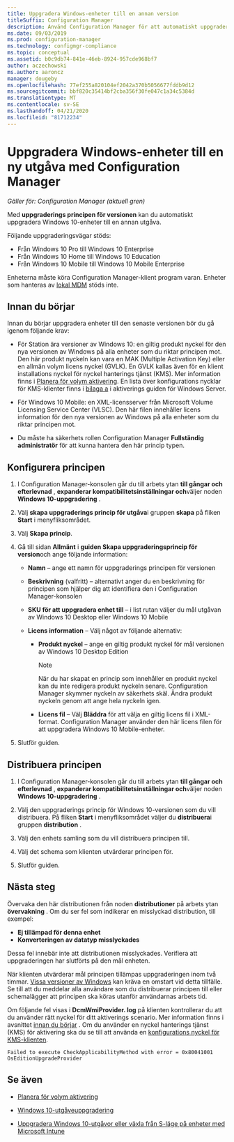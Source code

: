 ```yaml
---
title: Uppgradera Windows-enheter till en annan version
titleSuffix: Configuration Manager
description: Använd Configuration Manager för att automatiskt uppgradera Windows 10-enheter till en annan Windows-version.
ms.date: 09/03/2019
ms.prod: configuration-manager
ms.technology: configmgr-compliance
ms.topic: conceptual
ms.assetid: b0c9db74-841e-46eb-8924-957cde968bf7
author: aczechowski
ms.author: aaroncz
manager: dougeby
ms.openlocfilehash: 77ef255a820104ef2042a370b5056677fddb9d12
ms.sourcegitcommit: bbf820c35414bf2cba356f30fe047c1a34c5384d
ms.translationtype: MT
ms.contentlocale: sv-SE
ms.lasthandoff: 04/21/2020
ms.locfileid: "81712234"
---
```

# <a name="upgrade-windows-devices-to-a-new-edition-with-configuration-manager"></a>Uppgradera Windows-enheter till en ny utgåva med Configuration Manager

*Gäller för: Configuration Manager (aktuell gren)*

Med **uppgraderings principen för versionen** kan du automatiskt uppgradera Windows 10-enheter till en annan utgåva.

Följande uppgraderingsvägar stöds:

- Från Windows 10 Pro till Windows 10 Enterprise
- Från Windows 10 Home till Windows 10 Education
- Från Windows 10 Mobile till Windows 10 Mobile Enterprise

Enheterna måste köra Configuration Manager-klient program varan. Enheter som hanteras av [lokal MDM](../../mdm/understand/manage-mobile-devices-with-on-premises-infrastructure.md) stöds inte.

## <a name="before-you-start"></a>Innan du börjar

Innan du börjar uppgradera enheter till den senaste versionen bör du gå igenom följande krav:  

- För Station ära versioner av Windows 10: en giltig produkt nyckel för den nya versionen av Windows på alla enheter som du riktar principen mot. Den här produkt nyckeln kan vara en MAK (Multiple Activation Key) eller en allmän volym licens nyckel (GVLK). En GVLK kallas även för en klient installations nyckel för nyckel hanterings tjänst (KMS). Mer information finns i [Planera för volym aktivering](https://docs.microsoft.com/windows/deployment/volume-activation/plan-for-volume-activation-client). En lista över konfigurations nycklar för KMS-klienter finns i [bilaga a](https://docs.microsoft.com/windows-server/get-started/kmsclientkeys) i aktiverings guiden för Windows Server. <!--496871-->  

- För Windows 10 Mobile: en XML-licensserver från Microsoft Volume Licensing Service Center (VLSC). Den här filen innehåller licens information för den nya versionen av Windows på alla enheter som du riktar principen mot.

- Du måste ha säkerhets rollen Configuration Manager **Fullständig administratör** för att kunna hantera den här princip typen.

## <a name="configure-the-policy"></a>Konfigurera principen  

1. I Configuration Manager-konsolen går du till arbets ytan **till gångar och efterlevnad** , **expanderar kompatibilitetsinställningar och**väljer noden **Windows 10-uppgradering** .  

2. Välj **skapa uppgraderings princip för utgåva**i gruppen **skapa** på fliken **Start** i menyfliksområdet.  

3. Välj **Skapa princip**.  

4. Gå till sidan **Allmänt** i **guiden Skapa uppgraderingsprincip för version**och ange följande information:  

    - **Namn** – ange ett namn för uppgraderings principen för versionen  

    - **Beskrivning** (valfritt) – alternativt anger du en beskrivning för principen som hjälper dig att identifiera den i Configuration Manager-konsolen  

    - **SKU för att uppgradera enhet till** – i list rutan väljer du mål utgåvan av Windows 10 Desktop eller Windows 10 Mobile  

    - **Licens information** – Välj något av följande alternativ:  

        - **Produkt nyckel** – ange en giltig produkt nyckel för mål versionen av Windows 10 Desktop Edition  

            > [!NOTE]  
            > När du har skapat en princip som innehåller en produkt nyckel kan du inte redigera produkt nyckeln senare. Configuration Manager skymmer nyckeln av säkerhets skäl. Ändra produkt nyckeln genom att ange hela nyckeln igen.  

        - **Licens fil** – Välj **Bläddra** för att välja en giltig licens fil i XML-format. Configuration Manager använder den här licens filen för att uppgradera Windows 10 Mobile-enheter.  

5. Slutför guiden.  

## <a name="deploy-the-policy"></a>Distribuera principen  

1. I Configuration Manager-konsolen går du till arbets ytan **till gångar och efterlevnad** , **expanderar kompatibilitetsinställningar och**väljer noden **Windows 10-uppgradering** .  

2. Välj den uppgraderings princip för Windows 10-versionen som du vill distribuera. På fliken **Start** i menyfliksområdet väljer du **distribuera**i gruppen **distribution** .  

3. Välj den enhets samling som du vill distribuera principen till.

4. Välj det schema som klienten utvärderar principen för.

5. Slutför guiden.

## <a name="next-steps"></a>Nästa steg

Övervaka den här distributionen från noden **distributioner** på arbets ytan **övervakning** . Om du ser fel som indikerar en misslyckad distribution, till exempel:

- **Ej tillämpad för denna enhet**
- **Konverteringen av datatyp misslyckades**

Dessa fel innebär inte att distributionen misslyckades. Verifiera att uppgraderingen har slutförts på den mål enheten.

När klienten utvärderar mål principen tillämpas uppgraderingen inom två timmar. [Vissa versioner av Windows](https://docs.microsoft.com/windows/deployment/upgrade/windows-10-edition-upgrades) kan kräva en omstart vid detta tillfälle. Se till att du meddelar alla användare som du distribuerar principen till eller schemalägger att principen ska köras utanför användarnas arbets tid.

Om följande fel visas i **DcmWmiProvider. log** på klienten kontrollerar du att du använder rätt nyckel för ditt aktiverings scenario. Mer information finns i avsnittet [innan du börjar](#before-you-start) . Om du använder en nyckel hanterings tjänst (KMS) för aktivering ska du se till att använda en [konfigurations nyckel för KMS-klienten](https://docs.microsoft.com/windows-server/get-started/kmsclientkeys).  <!-- 496871 -->

`Failed to execute CheckApplicabilityMethod with error = 0x80041001 OsEditionUpgradeProvider`

## <a name="see-also"></a>Se även

- [Planera för volym aktivering](https://docs.microsoft.com/windows/deployment/volume-activation/plan-for-volume-activation-client)

- [Windows 10-utgåveuppgradering](https://docs.microsoft.com/windows/deployment/upgrade/windows-10-edition-upgrades)

- [Uppgradera Windows 10-utgåvor eller växla från S-läge på enheter med Microsoft Intune](https://docs.microsoft.com/intune/edition-upgrade-configure-windows-10)
